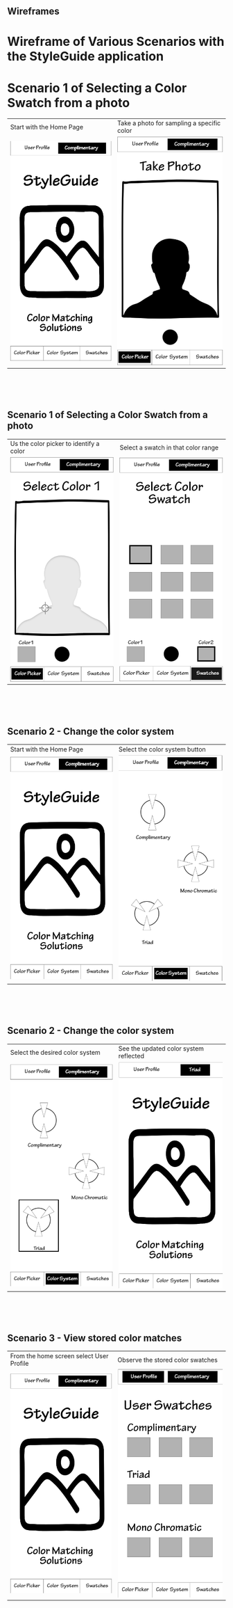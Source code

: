 ## Wireframes

# Wireframe of Various Scenarios with the StyleGuide application

# Scenario 1 of Selecting a Color Swatch from a photo

<table>
  <tr>
   <td>Start with the Home Page
   </td>
   <td>Take a photo for sampling a specific color
   </td>
  </tr>
  <tr>
   <td>
<img src="1_Home_Screen.jpg" width="" alt="alt_text" title="image_tooltip">
   </td>
   <td>
<img src="2_Image_Capture.jpg" width="" alt="alt_text" title="image_tooltip">
   </td>
  </tr>
</table>
<br>
<br>
<br>

## Scenario 1 of Selecting a Color Swatch from a photo

<table>
  <tr>
   <td>Us the color picker to identify a color
   </td>
   <td>Select a swatch in that color range
   </td>
  </tr>
  <tr>
   <td>
<img src="3_Color_Select_1.jpg" width="" alt="alt_text" title="image_tooltip">
   </td>
   <td>
<img src="5_Swatch_Select.jpg" width="" alt="alt_text" title="image_tooltip">
   </td>
  </tr>
</table>
<br>
<br>
<br>

## Scenario 2 - Change the color system

<table>
  <tr>
   <td>Start with the Home Page
   </td>
   <td>Select the color system button
   </td>
  </tr>
  <tr>
   <td>
<img src="6_Home_Screen_color.jpg" width="" alt="alt_text" title="image_tooltip">
   </td>
   <td>
<img src="7_Color_System_Selection.jpg" width="" alt="alt_text" title="image_tooltip">
   </td>
  </tr>
</table>
<br>
<br>
<br>

## Scenario 2 - Change the color system

<table>
  <tr>
   <td>Select the desired color system
   </td>
   <td>See the updated color system reflected
   </td>
  </tr>
  <tr>
   <td>
<img src="8_Select_Triad.jpg" width="" alt="alt_text" title="image_tooltip">
   </td>
   <td>
<img src="9_UI_Reflects_Color_System.jpg" width="" alt="alt_text" title="image_tooltip">

   </td>
  </tr>
</table>
<br>
<br>
<br>

## Scenario 3 - View stored color matches

<table>
  <tr>
   <td>From the home screen select User Profile
   </td>
   <td>Observe the stored color swatches
   </td>
  </tr>
  <tr>
   <td>
<img src="10_Home_Screen.jpg" width="" alt="alt_text" title="image_tooltip">
   </td>
   <td>
<img src="11_User_Profile.jpg" width="" alt="alt_text" title="image_tooltip">
   </td>
  </tr>
</table>
